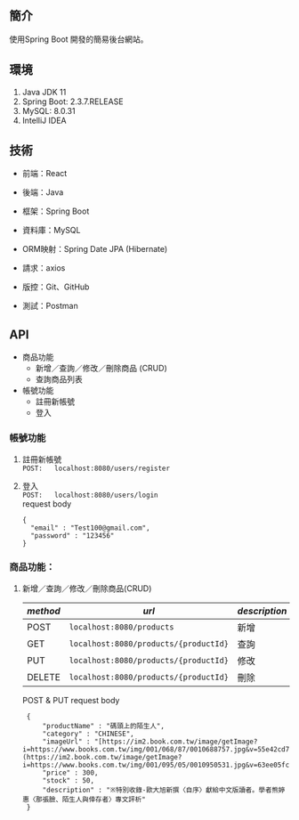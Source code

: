 ## 簡介

使用Spring Boot 開發的簡易後台網站。

## 環境

1. Java JDK 11
2. Spring Boot: 2.3.7.RELEASE
3. MySQL: 8.0.31
4. IntelliJ IDEA


## 技術

* 前端：React
* 後端：Java

* 框架：Spring Boot
* 資料庫：MySQL
* ORM映射：Spring Date JPA (Hibernate)
* 請求：axios

* 版控：Git、GitHub
* 測試：Postman

## API

* 商品功能
   - 新增／查詢／修改／刪除商品 (CRUD)
   - 查詢商品列表
* 帳號功能
   - 註冊新帳號
   - 登入

### 帳號功能

1. 註冊新帳號<br>
   `POST:   localhost:8080/users/register`

2. 登入<br>
   `POST:   localhost:8080/users/login`<br>
   request body
    ```
    {
      "email" : "Test100@gmail.com",
      "password" : "123456"
    }
    ```

### 商品功能：
1. 新增／查詢／修改／刪除商品(CRUD)

   |*method*|*url*|*description*|
   |--|--|--|
   |POST|`localhost:8080/products`|新增|
   |GET|`localhost:8080/products/{productId}`|查詢|
   |PUT|`localhost:8080/products/{productId}`|修改|
   |DELETE|`localhost:8080/products/{productId}`|刪除|

   POST & PUT request body
     ```
      {
          "productName" : "碼頭上的陌生人",
          "category" : "CHINESE",
          "imageUrl" : "[https://im2.book.com.tw/image/getImage?i=https://www.books.com.tw/img/001/068/87/0010688757.jpg&v=55e42cd7k&w=280&h=280](https://im2.book.com.tw/image/getImage?i=https://www.books.com.tw/img/001/095/05/0010950531.jpg&v=63ee05fck&w=348&h=348)",
          "price" : 300,
          "stock" : 50,
          "description" : "※特別收錄-歐大旭新撰〈自序〉獻給中文版讀者。學者熊婷惠〈那張臉、陌生人與倖存者〉專文評析"
      }
      ```





